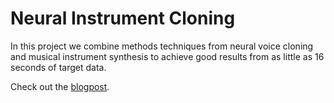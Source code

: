 # Neural Instrument Cloning

In this project we combine methods techniques from neural voice cloning and musical instrument synthesis to achieve good results from as little as 16 seconds of target data.

Check out the [blogpost](https://erlj.notion.site/Neural-Instrument-Cloning-from-very-few-samples-2cf41d8b630842ee8c7eb55036a1bfd6).
